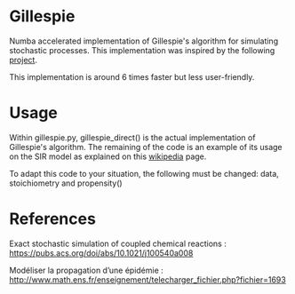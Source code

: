 # Gillespie
Numba accelerated implementation of Gillespie's algorithm for simulating stochastic processes. This implementation was inspired by the following [project](https://github.com/wefatherley/monte-carlo).

This implementation is around 6 times faster but less user-friendly.

# Usage
Within gillespie.py, gillespie_direct() is the actual implementation of Gillespie's algorithm. The remaining of the code is an example of its usage on the SIR model as explained on this [wikipedia](https://en.wikipedia.org/wiki/Gillespie_algorithm) page.

To adapt this code to your situation, the following must be changed: data, stoichiometry and propensity()

# References
Exact stochastic simulation of coupled chemical reactions : https://pubs.acs.org/doi/abs/10.1021/j100540a008

Modéliser la propagation d’une épidémie : http://www.math.ens.fr/enseignement/telecharger_fichier.php?fichier=1693
